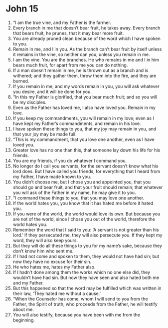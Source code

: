 ﻿
# John 15
1. “I am the true vine, and my Father is the farmer. 
2. Every branch in me that doesn’t bear fruit, he takes away. Every branch that bears fruit, he prunes, that it may bear more fruit. 
3. You are already pruned clean because of the word which I have spoken to you. 
4. Remain in me, and I in you. As the branch can’t bear fruit by itself unless it remains in the vine, so neither can you, unless you remain in me. 
5. I am the vine. You are the branches. He who remains in me and I in him bears much fruit, for apart from me you can do nothing. 
6. If a man doesn’t remain in me, he is thrown out as a branch and is withered; and they gather them, throw them into the fire, and they are burned. 
7. If you remain in me, and my words remain in you, you will ask whatever you desire, and it will be done for you. 
8. “In this my Father is glorified, that you bear much fruit; and so you will be my disciples. 
9. Even as the Father has loved me, I also have loved you. Remain in my love. 
10. If you keep my commandments, you will remain in my love; even as I have kept my Father’s commandments, and remain in his love. 
11. I have spoken these things to you, that my joy may remain in you, and that your joy may be made full. 
12. “This is my commandment, that you love one another, even as I have loved you. 
13. Greater love has no one than this, that someone lay down his life for his friends. 
14. You are my friends, if you do whatever I command you. 
15. No longer do I call you servants, for the servant doesn’t know what his lord does. But I have called you friends, for everything that I heard from my Father, I have made known to you. 
16. You didn’t choose me, but I chose you and appointed you, that you should go and bear fruit, and that your fruit should remain; that whatever you will ask of the Father in my name, he may give it to you. 
17. “I command these things to you, that you may love one another. 
18. If the world hates you, you know that it has hated me before it hated you. 
19. If you were of the world, the world would love its own. But because you are not of the world, since I chose you out of the world, therefore the world hates you. 
20. Remember the word that I said to you: ‘A servant is not greater than his lord.’ If they persecuted me, they will also persecute you. If they kept my word, they will also keep yours. 
21. But they will do all these things to you for my name’s sake, because they don’t know him who sent me. 
22. If I had not come and spoken to them, they would not have had sin; but now they have no excuse for their sin. 
23. He who hates me, hates my Father also. 
24. If I hadn’t done among them the works which no one else did, they wouldn’t have had sin. But now they have seen and also hated both me and my Father. 
25. But this happened so that the word may be fulfilled which was written in their law, ‘They hated me without a cause.’ 
26. “When the Counselor has come, whom I will send to you from the Father, the Spirit of truth, who proceeds from the Father, he will testify about me. 
27. You will also testify, because you have been with me from the beginning. 
